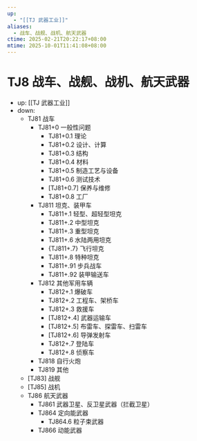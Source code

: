 ```yaml
---
up:
  - "[[TJ 武器工业]]"
aliases:
  - 战车、战舰、战机、航天武器
ctime: 2025-02-21T20:22:17+08:00
mtime: 2025-10-01T11:41:08+08:00
---
```


# TJ8 战车、战舰、战机、航天武器

- up: [[TJ 武器工业]]
- down:	
	- TJ81 战车
		- TJ81+0 一般性问题
			- TJ81+0.1 理论
			- TJ81+0.2 设计、计算
			- TJ81+0.3 结构
			- TJ81+0.4 材料
			- TJ81+0.5 制造工艺与设备
			- TJ81+0.6 测试技术
			- [TJ81+0.7] 保养与维修
			- TJ81+0.8 工厂
		- TJ811 坦克、装甲车
			- TJ811+.1 轻型、超轻型坦克
			- TJ811+.2 中型坦克
			- TJ811+.3 重型坦克
			- TJ811+.6 水陆两用坦克
			- {TJ811+.7} 飞行坦克
			- TJ811+.8 特种坦克
			- TJ811+.91 步兵战车
			- TJ811+.92 装甲输送车
		- TJ812 其他军用车辆
			- TJ812+.1 爆破车
			- TJ812+.2 工程车、架桥车
			- TJ812+.3 救援车
			- [TJ812+.4] 武器运输车
			- [TJ812+.5] 布雷车、探雷车、扫雷车
			- [TJ812+.6] 导弹发射车
			- TJ812+.7 登陆车
			- TJ812+.8 侦察车
		- TJ818 自行火炮
		- TJ819 其他
	- [TJ83] 战舰
	- [TJ85] 战机
	- TJ86 航天武器
		- TJ861 武器卫星、反卫星武器（拦截卫星）
		- TJ864 定向能武器
			- TJ864.6 粒子束武器
		- TJ866 动能武器
			
